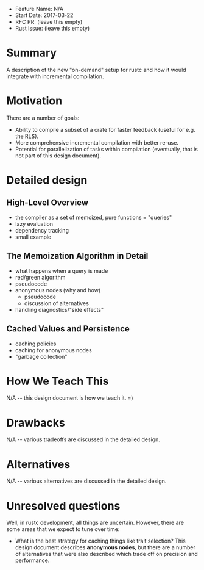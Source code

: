 - Feature Name: N/A
- Start Date: 2017-03-22
- RFC PR: (leave this empty)
- Rust Issue: (leave this empty)

# Summary
[summary]: #summary

A description of the new "on-demand" setup for rustc and how it would
integrate with incremental compilation.

# Motivation
[motivation]: #motivation

There are a number of goals:

- Ability to compile a subset of a crate for faster feedback (useful for e.g. the RLS).
- More comprehensive incremental compilation with better re-use.
- Potential for parallelization of tasks within compilation
  (eventually, that is not part of this design document).

# Detailed design
[design]: #detailed-design

## High-Level Overview
  - the compiler as a set of memoized, pure functions = "queries"
  - lazy evaluation
  - dependency tracking
  - small example

## The Memoization Algorithm in Detail
  - what happens when a query is made
  - red/green algorithm
  - pseudocode
  - anonymous nodes (why and how)
    - pseudocode
    - discussion of alternatives
  - handling diagnostics/"side effects"

## Cached Values and Persistence
  - caching policies
  - caching for anonymous nodes
  - "garbage collection"

# How We Teach This
[how-we-teach-this]: #how-we-teach-this

N/A -- this design document is how we teach it. =)

# Drawbacks
[drawbacks]: #drawbacks

N/A -- various tradeoffs are discussed in the detailed design.

# Alternatives
[alternatives]: #alternatives

N/A -- various alternatives are discussed in the detailed design.

# Unresolved questions
[unresolved]: #unresolved-questions

Well, in rustc development, all things are uncertain. However, there are some
areas that we expect to tune over time:

- What is the best strategy for caching things like trait selection?
  This design document describes **anonymous nodes**, but there are a
  number of alternatives that were also described which trade off on
  precision and performance.


